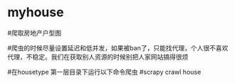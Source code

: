 # myhouse
#爬取房地产户型图

#爬虫的时候尽量设置延迟和低并发，如果被ban了，只能找代理，个人很不喜欢代理，不稳定。我们在获取别人资源的时候别把人家网站搞得很烦

#在housetype 第一层目录下运行以下命令爬虫
#scrapy crawl house 
